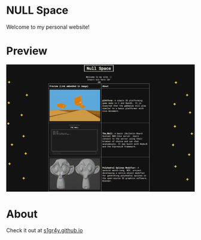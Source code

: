 # NULL Space

Welcome to my personal website!

# Preview

![thumbnail](imgs/website_prev.png)

# About

Check it out at [s1gr4y.github.io](https://s1gr4y.github.io)
